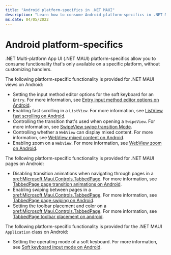 ```yaml
---
title: "Android platform-specifics in .NET MAUI"
description: "Learn how to consume Android platform-specifics in .NET MAUI apps."
ms.date: 04/05/2022
---
```


# Android platform-specifics

.NET Multi-platform App UI (.NET MAUI) platform-specifics allow you to consume functionality that's only available on a specific platform, without customizing handlers.

The following platform-specific functionality is provided for .NET MAUI views on Android:

- Setting the input method editor options for the soft keyboard for an `Entry`. For more information, see [Entry input method editor options on Android](entry-ime-options.md).
- Enabling fast scrolling in a `ListView`. For more information, see [ListView fast scrolling on Android](listview-fast-scrolling.md).
- Controlling the transition that's used when opening a `SwipeView`. For more information, see [SwipeView swipe transition Mode](swipeview-swipetransitionmode.md).
- Controlling whether a `WebView` can display mixed content. For more information, see [WebView mixed content on Android](webview-mixed-content.md).
- Enabling zoom on a `WebView`. For more information, see [WebView zoom on Android](webview-zoom-controls.md).

The following platform-specific functionality is provided for .NET MAUI pages on Android:

- Disabling transition animations when navigating through pages in a <xref:Microsoft.Maui.Controls.TabbedPage>. For more information, see [TabbedPage page transition animations on Android](tabbedpage-transition-animations.md).
- Enabling swiping between pages in a <xref:Microsoft.Maui.Controls.TabbedPage>. For more information, see [TabbedPage page swiping on Android](tabbedpage-page-swiping.md).
- Setting the toolbar placement and color on a <xref:Microsoft.Maui.Controls.TabbedPage>. For more information, see [TabbedPage toolbar placement on android](tabbedpage-toolbar-placement.md).

The following platform-specific functionality is provided for the .NET MAUI `Application` class on Android:

- Setting the operating mode of a soft keyboard. For more information, see [Soft keyboard input mode on Android](soft-keyboard-input-mode.md).
